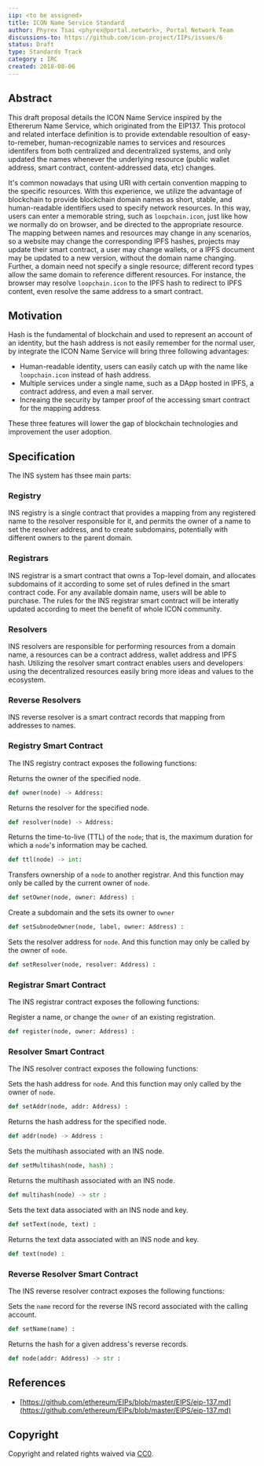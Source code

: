 ```yaml
---
iip: <to be assigned>
title: ICON Name Service Standard
author: Phyrex Tsai <phyrex@portal.network>, Portal Network Team
discussions-to: https://github.com/icon-project/IIPs/issues/6
status: Draft    
type: Standards Track
category : IRC
created: 2018-08-06 
---
```


## Abstract

This draft proposal details the ICON Name Service inspired by the Ethererum Name Service, which originated from the EIP137. This protocol and related interface definition is to provide extendable resoultion of easy-to-remeber, human-recognizable names to services and resources identifers from both centralized and decentralized systems, and only updated the names whenever the underlying resource (public wallet address, smart contract, content-addressed data, etc) changes.

It's common nowadays that using URI with certain convention mapping to the specific resources. With this experience, we utilize the advantage of blockchain to provide blockchain domain names as short, stable, and human-readable identifiers used to specify network resources. In this way, users can enter a memorable string, such as `loopchain.icon`, just like how we normally do on browser, and be directed to the appropriate resource. The mapping between names and resources may change in any scenarios, so a website may change the corresponding IPFS hashes, projects may update their smart contract, a user may change wallets, or a IPFS document may be updated to a new version, without the domain name changing. Further, a domain need not specify a single resource; different record types allow the same domain to reference different resources. For instance, the browser may resolve `loopchain.icon` to the IPFS hash to redirect to IPFS content, even resolve the same address to a smart contract.

## Motivation

Hash is the fundamental of blockchain and used to represent an account of an identity, but the hash address is not easily remember for the normal user, by integrate the ICON Name Service will bring three following advantages:

- Human-readable identity, users can easily catch up with the name like `loopchain.icon` instead of hash address.
- Multiple services under a single name, such as a DApp hosted in IPFS, a contract address, and even a mail server.
- Increaing the security by tamper proof of the accessing smart contract for the mapping address.

These three features will lower the gap of blockchain technologies and improvement the user adoption.

## Specification

The INS system has thsee main parts:

### Registry
INS registry is a single contract that provides a mapping from any registered name to the resolver responsible for it, and permits the owner of a name to set the resolver address, and to create subdomains, potentially with different owners to the parent domain.

### Registrars
INS registrar is a smart contract that owns a Top-level domain, and allocates subdomains of it according to some set of rules defined in the smart contract code. For any available domain name, users will be able to purchase. The rules for the INS registrar smart contract will be interatly updated according to meet the benefit of whole ICON community.

### Resolvers
INS resolvers are responsible for performing resources from a domain name, a resources can be a contract address, wallet address and IPFS hash. Utilizing the resolver smart contract enables users and developers using the decentralized resources easily bring more ideas and values to the ecosystem.

### Reverse Resolvers
INS reverse resolver is a smart contract records that mapping from addresses to names.

### Registry Smart Contract
The INS registry contract exposes the following functions:

Returns the owner of the specified node.
```python
def owner(node) -> Address: 
```

Returns the resolver for the specified node.
```python
def resolver(node) -> Address: 
```

Returns the time-to-live (TTL) of the `node`; that is, the maximum duration for which a `node`'s information may be cached. 
```python
def ttl(node) -> int: 
```

Transfers ownership of a `node` to another registrar. And this function may only be called by the current owner of `node`.
```python
def setOwner(node, owner: Address) : 
```

Create a subdomain and the sets its owner to `owner`
```python
def setSubnodeOwner(node, label, owner: Address) : 
```

Sets the resolver address for `node`. And this function may only be called by the owner of `node`.
```python
def setResolver(node, resolver: Address) : 
```

### Registrar Smart Contract
The INS registrar contract exposes the following functions:

Register a name, or change the `owner` of an existing registration.
```python
def register(node, owner: Address) : 
```

### Resolver Smart Contract
The INS resolver contract exposes the following functions:

Sets the hash address for `node`. And this function may only called by the owner of `node`.
```python
def setAddr(node, addr: Address) : 
```

Returns the hash address for the specified node.
```python
def addr(node) -> Address : 
```

Sets the multihash associated with an INS node.
```python
def setMultihash(node, hash) : 
```

Returns the multihash associated with an INS node.
```python
def multihash(node) -> str : 
```

Sets the text data associated with an INS node and key.
```python
def setText(node, text) : 
```

Returns the text data associated with an INS node and key.
```python
def text(node) : 
```

### Reverse Resolver Smart Contract
The INS reverse resolver contract exposes the following functions:

Sets the `name` record for the reverse INS record associated with the calling account.
```python
def setName(name) : 
```

Returns the hash for a given address's reverse records.
```python
def node(addr: Address) -> str : 
```

## References
- [https://github.com/ethereum/EIPs/blob/master/EIPS/eip-137.md](https://github.com/ethereum/EIPs/blob/master/EIPS/eip-137.md)

## Copyright
Copyright and related rights waived via [CC0](https://creativecommons.org/publicdomain/zero/1.0/).
